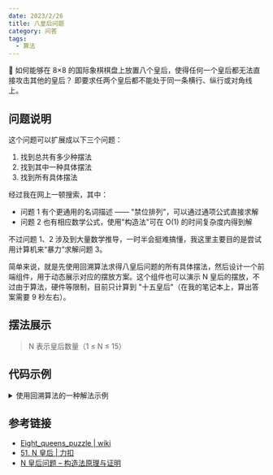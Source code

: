 ```yaml
---
date: 2023/2/26
title: 八皇后问题
category: 问答
tags:
  - 算法
---
```


🤔 如何能够在 8×8 的国际象棋棋盘上放置八个皇后，使得任何一个皇后都无法直接攻击其他的皇后？
即要求任两个皇后都不能处于同一条横行、纵行或对角线上。

## 问题说明

这个问题可以扩展成以下三个问题：

1. 找到总共有多少种摆法
2. 找到其中一种具体摆法
3. 找到所有具体摆法

经过我在网上一顿搜索，其中：

- 问题 1 有个更通用的名词描述 —— "禁位排列"，可以通过通项公式直接求解
- 问题 2 也有相应数学公式，使用"构造法"可在 O(1) 的时间复杂度内得到解

不过问题 1、2 涉及到大量数学推导，一时半会挺难搞懂，我这里主要目的是尝试用计算机来“暴力”求解问题 3。

简单来说，就是先使用回溯算法求得八皇后问题的所有具体摆法，然后设计一个前端组件，用于动态展示对应的摆放方案。这个组件也可以演示 N 皇后的摆放，不过由于算法，硬件等限制，目前只计算到 "十五皇后"（在我的笔记本上，算出答案需要 9 秒左右）。

## 摆法展示

> N 表示皇后数量（1 ≤ N ≤ 15）

## 代码示例

<details class="note">
  <summary>使用回溯算法的一种解法示例</summary>

```ts
function nQueens(n = 8) {
  const results: number[][] = []
  // 记录行中皇后的位置 rows[0] = 1 表示第 1 行的皇后在第 2 列
  const rows: number[] = Array(n)
  // 记录列中是否有皇后 cols[0] = true 表示第 1 列有皇后
  const cols: boolean[] = Array(n)
  // 记录主对角线是否有皇后（与水平轴夹角为 45°）
  const deg1: boolean[] = Array(n)
  // 记录副对角线是否有皇后（与水平轴夹角为 135°）
  const deg2: boolean[] = Array(n)

  // 回溯 默认从第 1 行开始
  backtrack()
  return results

  function backtrack(row = 0) {
    if (row === n) {
      // 找到一种解法，记录之
      results.push(rows.slice())
      return
    }
    for (let col = 0; col < n; col++) {
      const d1 = row + col
      const d2 = row - col + n
      // 剪枝 不允许该格子所在 (列 或 主对角线 或 副对角线) 包含皇后
      if (cols[col] || deg1[d1] || deg2[d2]) {
        continue
      }
      rows[row] = col // 该格子[row, col]可以放置皇后
      cols[col] = deg1[d1] = deg2[d2] = true // 标记状态
      backtrack(row + 1) // 尝试放置下一行的皇后
      cols[col] = deg1[d1] = deg2[d2] = false // 回溯 撤销标记
    }
  }
}
```

</details>

## 参考链接

- [Eight_queens_puzzle | wiki](https://en.wikipedia.org/wiki/Eight_queens_puzzle)
- [51. N 皇后 | 力扣](https://leetcode.cn/problems/n-queens/solution/)
- [N 皇后问题 – 构造法原理与证明](https://exp-blog.com/algorithm/n-huang-hou-wen-ti/)
